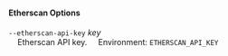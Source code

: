 #### Etherscan Options

`--etherscan-api-key` *key*  
&nbsp;&nbsp;&nbsp;&nbsp;Etherscan API key.
&nbsp;&nbsp;&nbsp;&nbsp;Environment: `ETHERSCAN_API_KEY`

